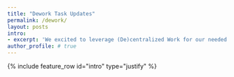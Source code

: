 ```yaml
---
title: "Dework Task Updates"
permalink: /dework/
layout: posts
intro:
- excerpt: 'We excited to leverage (De)centralized Work for our needed tasks management. Looking to contribute? Join a workstream today.'
author_profile: # true
---
```

{% include feature_row id="intro" type="justify" %}
